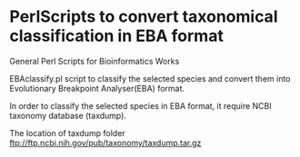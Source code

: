 # PerlScripts to convert taxonomical classification in EBA format
General Perl Scripts for Bioinformatics Works

EBAclassify.pl script to classify the selected species and convert them into Evolutionary Breakpoint Analyser(EBA) format. 

In order to classify the selected species in EBA format, it require NCBI taxonomy database (taxdump). 

The location of taxdump folder ftp://ftp.ncbi.nih.gov/pub/taxonomy/taxdump.tar.gz

